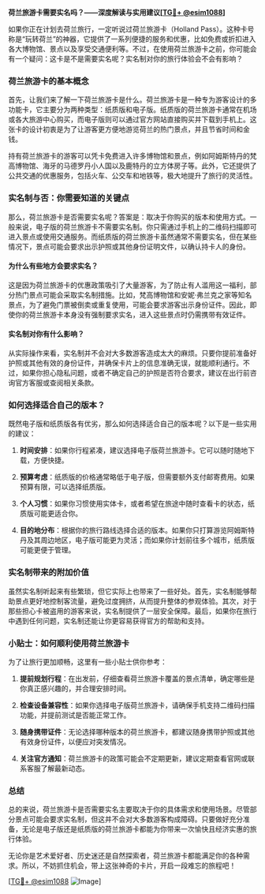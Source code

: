 **荷兰旅游卡需要实名吗？——深度解读与实用建议[[TG💪+ @esim1088](https://t.me/s/esim1088)]**

如果你正在计划去荷兰旅行，一定听说过荷兰旅游卡（Holland Pass）。这种卡号称是“玩转荷兰”的神器，它提供了一系列便捷的服务和优惠，比如免费或折扣进入各大博物馆、景点以及享受交通便利等。不过，在使用荷兰旅游卡之前，你可能会有一个疑问：这卡是不是需要实名呢？实名制对你的旅行体验会不会有影响？

### 荷兰旅游卡的基本概念

首先，让我们来了解一下荷兰旅游卡是什么。荷兰旅游卡是一种专为游客设计的多功能卡，它主要分为两种类型：纸质版和电子版。纸质版的荷兰旅游卡通常在机场或各大旅游中心购买，而电子版则可以通过官方网站直接购买并下载到手机上。这张卡的设计初衷是为了让游客更方便地游览荷兰的热门景点，并且节省时间和金钱。

持有荷兰旅游卡的游客可以凭卡免费进入许多博物馆和景点，例如阿姆斯特丹的梵高博物馆、海牙的马德罗丹小人国以及鹿特丹的立方体房子等。此外，它还提供了公共交通的优惠服务，包括火车、公交车和地铁等，极大地提升了旅行的灵活性。

### 实名制与否：你需要知道的关键点

那么，荷兰旅游卡是否需要实名呢？答案是：取决于你购买的版本和使用方式。一般来说，电子版的荷兰旅游卡不需要实名制。你只需通过手机上的二维码扫描即可进入景点或使用交通服务。而纸质版的荷兰旅游卡虽然通常不需要实名，但在某些情况下，景点可能会要求出示护照或其他身份证明文件，以确认持卡人的身份。

#### 为什么有些地方会要求实名？

这是因为荷兰旅游卡的优惠政策吸引了大量游客，为了防止有人滥用这一福利，部分热门景点可能会采取实名制措施。比如，梵高博物馆和安妮·弗兰克之家等知名景点，为了避免门票被倒卖或重复使用，可能会要求游客出示身份证件。因此，即使你的荷兰旅游卡本身没有强制要求实名，进入这些景点时仍需携带有效证件。

#### 实名制对你有什么影响？

从实际操作来看，实名制并不会对大多数游客造成太大的麻烦。只要你提前准备好护照或其他有效的身份证件，并确保卡片上的信息准确无误，就能顺利通行。不过，如果你担心隐私问题，或者不确定自己的护照是否符合要求，建议在出行前咨询官方客服或查阅相关条款。

### 如何选择适合自己的版本？

既然电子版和纸质版各有优劣，那么如何选择适合自己的版本呢？以下是一些实用的建议：

1. **时间安排**：如果你行程紧凑，建议选择电子版荷兰旅游卡。它可以随时随地下载，方便快捷。
   
2. **预算考虑**：纸质版的价格通常略低于电子版，但需要额外支付邮寄费用。如果预算有限，可以选择纸质版。

3. **个人习惯**：如果你习惯使用实体卡，或者希望在旅途中随时查看卡的状态，纸质版可能更适合你。

4. **目的地分布**：根据你的旅行路线选择合适的版本。如果你只打算游览阿姆斯特丹及其周边地区，电子版可能更为灵活；而如果你计划前往多个城市，纸质版可能更便于管理。

### 实名制带来的附加价值

虽然实名制听起来有些繁琐，但它实际上也带来了一些好处。首先，实名制能够帮助景点更好地控制客流量，避免过度拥挤，从而提升整体的参观体验。其次，对于那些担心卡被盗用的游客来说，实名制提供了一层安全保障。最后，如果你在旅行中遇到任何问题，实名制还能让你更容易获得官方的帮助和支持。

### 小贴士：如何顺利使用荷兰旅游卡

为了让旅行更加顺畅，这里有一些小贴士供你参考：

1. **提前规划行程**：在出发前，仔细查看荷兰旅游卡覆盖的景点清单，确定哪些是你真正感兴趣的，并合理安排时间。

2. **检查设备兼容性**：如果你选择电子版荷兰旅游卡，请确保手机支持二维码扫描功能，并提前测试是否能正常工作。

3. **随身携带证件**：无论选择哪种版本的荷兰旅游卡，都建议随身携带护照或其他有效身份证件，以便应对突发情况。

4. **关注官方通知**：荷兰旅游卡的政策可能会不定期更新，建议定期查看官网或联系客服了解最新动态。

### 总结

总的来说，荷兰旅游卡是否需要实名主要取决于你的具体需求和使用场景。尽管部分景点可能会要求实名制，但这并不会对大多数游客构成障碍。只要做好充分准备，无论是电子版还是纸质版的荷兰旅游卡都能为你带来一次愉快且经济实惠的旅行体验。

无论你是艺术爱好者、历史迷还是自然探索者，荷兰旅游卡都能满足你的各种需求。所以，不妨抓住机会，带上这张神奇的卡片，开启一段难忘的旅程吧！

[[TG💪+ @esim1088](https://t.me/s/esim1088) ![Image](https://i.postimg.cc/4NQfJmqS/Snipaste-2025-05-13-00-14-12.png)]
